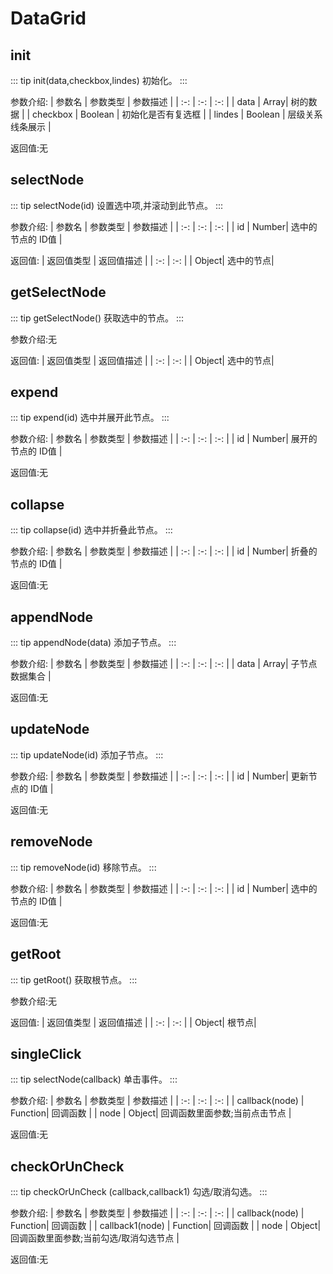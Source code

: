 # DataGrid

## init
::: tip init(data,checkbox,lindes)
初始化。
:::

参数介绍:
| 参数名 | 参数类型 | 参数描述 | 
| :-: | :-: | :-: | 
| data | Array| 树的数据 | 
| checkbox | Boolean | 初始化是否有复选框 | 
| lindes | Boolean | 层级关系线条展示 |

返回值:无



## selectNode

::: tip selectNode(id)
设置选中项,并滚动到此节点。
:::

参数介绍:
| 参数名 | 参数类型 | 参数描述 | 
| :-: | :-: | :-: | 
| id  | Number| 选中的节点的 ID值 | 

返回值:
| 返回值类型 | 返回值描述 | 
| :-: | :-: | 
| Object| 选中的节点| 


## getSelectNode

::: tip getSelectNode()
获取选中的节点。
:::

参数介绍:无

返回值:
| 返回值类型 | 返回值描述 | 
| :-: | :-: | 
| Object| 选中的节点| 


## expend

::: tip expend(id)
选中并展开此节点。
:::

参数介绍:
| 参数名 | 参数类型 | 参数描述 | 
| :-: | :-: | :-: | 
| id  | Number| 展开的节点的 ID值 | 

返回值:无 


## collapse

::: tip collapse(id)
选中并折叠此节点。
:::

参数介绍:
| 参数名 | 参数类型 | 参数描述 | 
| :-: | :-: | :-: | 
| id  | Number| 折叠的节点的 ID值 | 

返回值:无


## appendNode

::: tip appendNode(data)
添加子节点。
:::

参数介绍: 
| 参数名 | 参数类型 | 参数描述 | 
| :-: | :-: | :-: | 
| data  | Array| 子节点数据集合 | 

返回值:无


## updateNode

::: tip updateNode(id)
添加子节点。
:::

参数介绍:
| 参数名 | 参数类型 | 参数描述 | 
| :-: | :-: | :-: | 
| id  | Number| 更新节点的 ID值 | 

返回值:无


## removeNode

::: tip removeNode(id)
移除节点。
:::

参数介绍:
| 参数名 | 参数类型 | 参数描述 | 
| :-: | :-: | :-: | 
| id  | Number| 选中的节点的 ID值 | 

返回值:无


## getRoot

::: tip getRoot()
获取根节点。
:::

参数介绍:无

返回值:
| 返回值类型 | 返回值描述 | 
| :-: | :-: | 
| Object| 根节点| 



## singleClick

::: tip selectNode(callback)
单击事件。
:::

参数介绍:
| 参数名 | 参数类型 | 参数描述 | 
| :-: | :-: | :-: | 
| callback(node)  | Function| 回调函数 | 
| node  | Object| 回调函数里面参数;当前点击节点 | 

返回值:无


## checkOrUnCheck 

::: tip checkOrUnCheck (callback,callback1)
勾选/取消勾选。
:::

参数介绍:
| 参数名 | 参数类型 | 参数描述 | 
| :-: | :-: | :-: | 
| callback(node)  | Function| 回调函数 | 
| callback1(node)  | Function| 回调函数 | 
| node  | Object| 回调函数里面参数;当前勾选/取消勾选节点 | 

返回值:无

